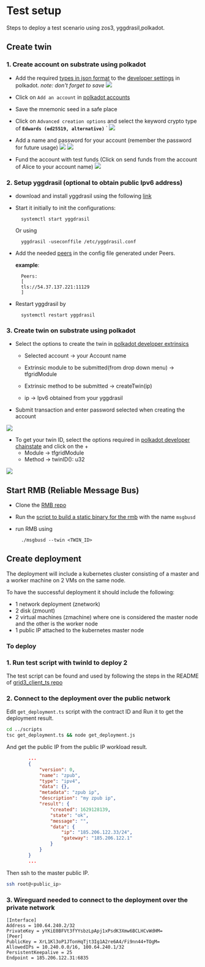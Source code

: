 # Test setup

Steps to deploy a test scenario using zos3, yggdrasil,polkadot.

## Create twin

### 1. Create account on substrate using polkadot
- Add the required [types in json format](https://github.com/threefoldtech/tfgrid-api-client/blob/master/types.json) to the [developer settings](https://polkadot.js.org/apps/?rpc=wss%3A%2F%2Fexplorer.devnet.grid.tf%2Fws#/settings/developer) in polkadot. *note: don't forget to save*
![](substrate_types.png)

- Click on `Add an account` in [polkadot accounts](https://polkadot.js.org/apps/?rpc=wss%3A%2F%2Fexplorer.devnet.grid.tf%2Fws#/accounts)
- Save the mnemonic seed in a safe place

- Click on `Advanced creation options` and select the keyword crypto type of **`Edwards (ed25519, alternative)`**
`
![](add_account_1.png)
- Add a name and password for your account (remember the password for future usage)
![](add_account_2.png)
![](add_account_3.png)
- Fund the account with test funds (Click on send funds from the account of Alice to your account name)
![](substrate_send_funds.png)

### 2. Setup yggdrasil (optional to obtain public Ipv6 address)

- download and install yggdrasil using the following [link](https://github.com/yggdrasil-network/yggdrasil-go/releases/tag/v0.4.0)
- Start it initially to init the configurations:

        systemctl start yggdrasil
    Or using

        yggdrasil -useconffile /etc/yggdrasil.conf
- Add the needed [peers](https://publicpeers.neilalexander.dev/) in the config file generated under Peers.

  **example**:

        Peers:
        [
        tls://54.37.137.221:11129
        ]

- Restart yggdrasil by

        systemctl restart yggdrasil


### 3. Create twin on substrate using polkadot

- Select the options to create the twin in [polkadot developer extrinsics](https://polkadot.js.org/apps/?rpc=wss%3A%2F%2Fexplorer.devnet.grid.tf%2Fws#/extrinsics)

  - Selected account -> your Account name

  - Extrinsic module to be submitted(from drop down menu) -> tfgridModule

  - Extrinsic method to be submitted -> createTwin(ip)

  - ip -> Ipv6 obtained from your yggdrasil
- Submit transaction and enter password selected when creating the account

![](substrate_create_twin.png)

- To get your twin ID, select the options required in [polkadot developer chainstate](https://polkadot.js.org/apps/?rpc=wss%3A%2F%2Fexplorer.devnet.grid.tf%2Fws#/chainstate) and click on the +
  - Module -> tfgridModule
  - Method -> twinID(): u32

![](substrate_twin_id.png)

## Start RMB (Reliable Message Bus)

- Clone the [RMB repo](https://github.com/threefoldtech/rmb)

- Run the [script to build a static binary for the rmb](https://github.com/threefoldtech/rmb/blob/master/build/alpine-static.sh) with the name `msgbusd`

- run RMB using

        ./msgbusd --twin <TWIN_ID>

## Create deployment

The deployment will include a kubernetes cluster consisting of a master and a worker machine on 2 VMs on the same node.

To have the successful deployment it should include the following:

- 1 network deployment (znetwork)
- 2 disk (zmount)
- 2 virtual machines (zmachine) where one is considered the master node and the other is the worker node
- 1 public IP attached to the kubernetes master node

### To deploy

### 1. Run test script with twinId to deploy 2

The test script can be found and used by following the steps in the README of [grid3_client_ts repo](../README.md)

### 2. Connect to the deployment over the public network

Edit `get_deployment.ts` script with the contract ID and Run it to get the deployment result.

```bash
cd ../scripts
tsc get_deployment.ts && node get_deployment.js 
```

And get the public IP from the public IP workload result.

```json
        ...
        {
            "version": 0,
            "name": "zpub",
            "type": "ipv4",
            "data": {},
            "metadata": "zpub ip",
            "description": "my zpub ip",
            "result": {
                "created": 1629128139,
                "state": "ok",
                "message": "",
                "data": {
                    "ip": "185.206.122.33/24",
                    "gateway": "185.206.122.1"
                }
            }
        }
        ...
```

Then ssh to the master public IP.

```bash
ssh root@<public_ip>
```

### 3. Wireguard needed to connect to the deployment over the private network

    [Interface]
    Address = 100.64.240.2/32
    PrivateKey = yYKiE0BFVt3fYYsbzLpApj1xPsdK3Xmw6BCLHCvWdHM=
    [Peer]
    PublicKey = XrL1Kl3oP1JTonHqTjt3Ig1A2re6A4/Fi9nn44+TOgM=
    AllowedIPs = 10.240.0.0/16, 100.64.240.1/32
    PersistentKeepalive = 25
    Endpoint = 185.206.122.31:6835
